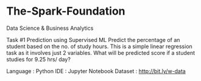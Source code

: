 # The-Spark-Foundation
Data Science &amp; Business Analytics

Task #1  Prediction using Supervised ML
Predict the percentage of an student based on the no. of study hours.
This is a simple linear regression task as it involves just 2 variables.
What will be predicted score if a student studies for 9.25 hrs/ day?

Language : Python
IDE : Jupyter Notebook
Dataset : http://bit.ly/w-data
